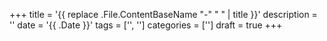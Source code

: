 +++
title       = '{{ replace .File.ContentBaseName "-" " " | title }}'
description = ''
date        = '{{ .Date }}'
tags        = ['', '']
categories  = ['']
draft       = true
+++
